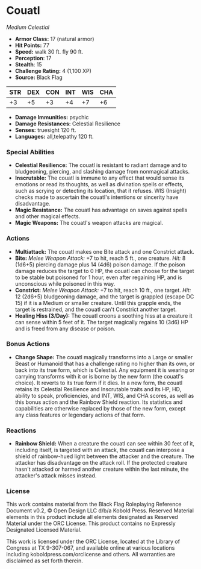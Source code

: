 # Couatl

*Medium* *Celestial*

- **Armor Class:** 17 (natural armor)
- **Hit Points:** 77 
- **Speed:** walk 30 ft. fly 90 ft.
- **Perception**: 17
- **Stealth**: 15
- **Challenge Rating:** 4 (1,100 XP)
- **Source:** Black Flag

| STR | DEX | CON | INT | WIS | CHA |
| --- | --- | --- | --- | --- | --- |
| +3 | +5 | +3 | +4 | +7 | +6 |

- **Damage Immunities:** psychic
- **Damage Resistances:** Celestial Resilience
- **Senses:** truesight 120 ft.
- **Languages:** all,telepathy 120 ft.

### Special Abilities

- **Celestial Resilience:** The couatl is resistant to radiant damage and to bludgeoning, piercing, and slashing damage from nonmagical attacks.
- **Inscrutable:** The couatl is immune to any effect that would sense its emotions or read its thoughts, as well as divination spells or effects, such as scrying or detecting its location, that it refuses. WIS (Insight) checks made to ascertain the couatl's intentions or sincerity have disadvantage.
- **Magic Resistance:** The couatl has advantage on saves against spells and other magical effects.
- **Magic Weapons:** The couatl's weapon attacks are magical.

### Actions

- **Multiattack:** The couatl makes one Bite attack and one Constrict attack.
- **Bite:** _Melee Weapon Attack:_ +7 to hit, reach 5 ft., one creature. _Hit:_ 8 (1d6+5) piercing damage plus 14 (4d6) poison damage. If the poison damage reduces the target to 0 HP, the couatl can choose for the target to be stable but poisoned for 1 hour, even after regaining HP, and is unconscious while poisoned in this way.
- **Constrict:** _Melee Weapon Attack:_ +7 to hit, reach 10 ft., one target. _Hit:_ 12 (2d6+5) bludgeoning damage, and the target is grappled (escape DC 15) if it is a Medium or smaller creature. Until this grapple ends, the target is restrained, and the couatl can't Constrict another target.
- **Healing Hiss (3/Day):** The couatl croons a soothing hiss at a creature it can sense within 5 feet of it. The target magically regains 10 (3d6) HP and is freed from any disease or poison.

### Bonus Actions

- **Change Shape:** The couatl magically transforms into a Large or smaller Beast or Humanoid that has a challenge rating no higher than its own, or back into its true form, which is Celestial. Any equipment it is wearing or carrying transforms with it or is borne by the new form (the couatl's choice). It reverts to its true form if it dies. In a new form, the couatl retains its Celestial Resilience and Inscrutable traits and its HP, HD, ability to speak, proficiencies, and INT, WIS, and CHA scores, as well as this bonus action and the Rainbow Shield reaction. Its statistics and capabilities are otherwise replaced by those of the new form, except any class features or legendary actions of that form.

### Reactions

- **Rainbow Shield:** When a creature the couatl can see within 30 feet of it, including itself, is targeted with an attack, the couatl can interpose a shield of rainbow-hued light between the attacker and the creature. The attacker has disadvantage on the attack roll. If the protected creature hasn't attacked or harmed another creature within the last minute, the attacker's attack misses instead.


### License

This work contains material from the Black Flag Roleplaying Reference Document v0.2, © Open Design LLC d/b/a Kobold Press. Reserved Material elements in this product include all elements designated as Reserved Material under the ORC License. This product contains no Expressly Designated Licensed Material.

This work is licensed under the ORC License, located at the Library of Congress at TX 9-307-067, and available online at various locations including koboldpress.com/orclicense and others. All warranties are disclaimed as set forth therein.
